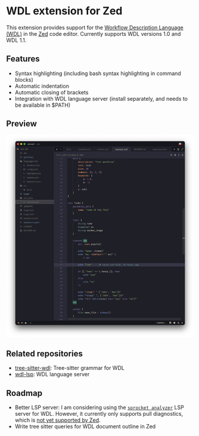 WDL extension for Zed
=====================

This extension provides support for the [Workflow Description Language (WDL)](https://openwdl.org/) 
in the [Zed](https://zed.dev) code editor. Currently supports WDL versions 1.0 and WDL 1.1.

## Features

* Syntax highlighting (including bash syntax highlighting in command blocks)
* Automatic indentation
* Automatic closing of brackets
* Integration with WDL language server (install separately, and needs to be available in $PATH)

## Preview

<img src="doc/screenshot.png" alt="Screenshot of WDL code in Zed" width="750">

## Related repositories

* [tree-sitter-wdl](https://github.com/broadinstitute/tree-sitter-wdl): Tree-sitter grammar for WDL
* [wdl-lsp](https://github.com/broadinstitute/wdl-ide/tree/master/server): WDL language server

## Roadmap

* Better LSP server: I am considering using the [`sprocket analyzer`](https://github.com/stjude-rust-labs/sprocket) LSP server for WDL.
However, it currently only supports pull diagnostics, which is 
[not yet supported by Zed](https://github.com/zed-industries/zed/pull/19230).
* Write tree sitter queries for WDL document outline in Zed
